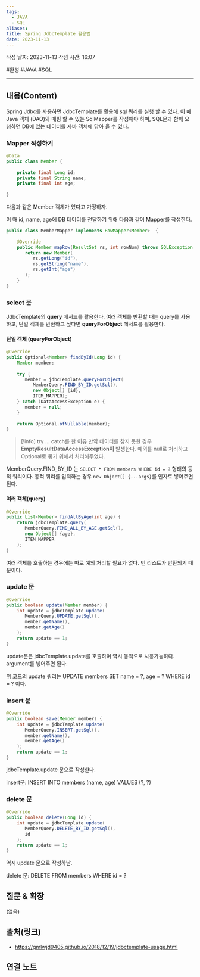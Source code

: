 ```yaml
---
tags:
  - JAVA
  - SQL
aliases: 
title: Spring JdbcTemplate 활용법
date: 2023-11-13
---
```

작성 날짜: 2023-11-13
작성 시간: 16:07

 #완성 #JAVA #SQL 

----
## 내용(Content)

Spring Jdbc를 사용하면 JdbcTemplate를 활용해 sql 쿼리를 실행 할 수 있다. 이 때 Java 객체 (DAO)와 매핑 할 수 있는 SqlMapper를 작성해야 하며, SQL문과 함께 요청하면 DB에 있는 데이터를 자바 객체에 담아 올 수 있다.


### Mapper 작성하기

```java
@Data  
public class Member {  
  
    private final Long id;  
    private final String name;  
    private final int age;  
  
}
```

다음과 같은 Member 객체가 있다고 가정하자. 

이 때 id, name, age에 DB 데이터를 전달하기 위해 다음과 같이 Mapper를 작성한다.

```java
public class MemberMapper implements RowMapper<Member>  {  
  
    @Override  
    public Member mapRow(ResultSet rs, int rowNum) throws SQLException {  
       return new Member(  
          rs.getLong("id"),  
          rs.getString("name"),  
          rs.getInt("age")  
       );  
    }  
}
```

### select 문

JdbcTemplate의 **query** 메서드를 활용한다.  여러 객체를 반환할 때는 query를 사용하고, 단일 객체를 반환하고 싶다면 **queryForObject** 메서드를 활용한다.

#### 단일 객체 (queryForObject)
```java
@Override  
public Optional<Member> findById(Long id) {  
    Member member;  
  
    try {  
       member = jdbcTemplate.queryForObject(  
          MemberQuery.FIND_BY_ID.getSql(),  
          new Object[] {id},  
          ITEM_MAPPER);  
    } catch (DataAccessException e) {  
       member = null;  
    }  
  
    return Optional.ofNullable(member);  
}
```

>[!info] try ... catch를 한 이유
>만약 데이터를 찾지 못한 경우 **EmptyResultDataAccessException이** 발생한다.  예외를 null로 처리하고 Optional로 묶기 위해서 처리해주었다.

MemberQuery.FIND_BY_ID 는 `SELECT * FROM members WHERE id = ?` 형태의 동적 쿼리이다.
동적 쿼리를 입력하는 경우 `new Object[] {...args}`를 인자로 넣어주면 된다. 

#### 여러 객체(query)
```java
@Override  
public List<Member> findAllByAge(int age) {  
    return jdbcTemplate.query(  
       MemberQuery.FIND_ALL_BY_AGE.getSql(),  
       new Object[] {age},  
       ITEM_MAPPER  
    );  
}
```

여러 객체를 호출하는 경우에는 따로 예외 처리할 필요가 없다. 빈 리스트가 반환되기 때문이다.

### update 문

```java
@Override  
public boolean update(Member member) {  
    int update = jdbcTemplate.update(  
       MemberQuery.UPDATE.getSql(),  
       member.getName(),  
       member.getAge()  
    );  
    return update == 1;  
}
```

update문은 jdbcTemplate.update를 호출하며 역시 동적으로 사용가능하다. argument를 넣어주면 된다.

위 코드의 update 쿼리는 UPDATE members SET name = ?, age = ? WHERE id = ? 이다.

### insert 문

```java
@Override  
public boolean save(Member member) {  
    int update = jdbcTemplate.update(  
       MemberQuery.INSERT.getSql(),  
       member.getName(),  
       member.getAge()  
    );  
    return update == 1;  
}
```

jdbcTemplate.update 문으로 작성한다.

insert문: INSERT INTO members (name, age) VALUES (?, ?)


### delete 문

```java
@Override  
public boolean delete(Long id) {  
    int update = jdbcTemplate.update(  
       MemberQuery.DELETE_BY_ID.getSql(),  
       id  
    );  
    return update == 1;  
}
```

역시 update 문으로 작성하낟.

delete 문: DELETE FROM members WHERE id = ?
## 질문 & 확장

(없음)

## 출처(링크)
- https://gmlwjd9405.github.io/2018/12/19/jdbctemplate-usage.html

## 연결 노트










